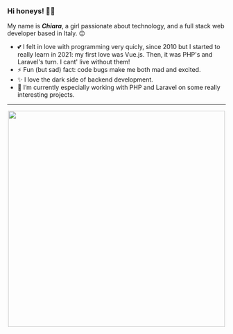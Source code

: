 ### Hi honeys! 👋🏻 
My name is <em><strong>Chiara</em></strong>, a girl passionate about technology, and a full stack web developer based in Italy. 🙃 

- 💕 I felt in love with programming very quicly, since 2010 but I started to really learn in 2021: my first love was Vue.js. Then, it was PHP's and Laravel's turn. I cant' live without them!
- ⚡ Fun (but sad) fact: code bugs make me both mad and excited. 
- ✨ I love the dark side of backend development.
- 🌱 I’m currently especially working with PHP and Laravel on some really interesting projects.

<hr> 
<p align="center">
<img src="https://res.cloudinary.com/practicaldev/image/fetch/s--2bZIjPGC--/c_limit%2Cf_auto%2Cfl_progressive%2Cq_66%2Cw_880/https://dev-to-uploads.s3.amazonaws.com/i/d4tvukbt5mra37cvwklk.gif" width=500px> 

<!--  <hr> 
 
![Your Repository's Stats](https://github-readme-stats.vercel.app/api?username=chiaraxs&show_icons=true)
![Your Repository's Stats](https://github-readme-stats.vercel.app/api/top-langs/?username=chiaraxs&theme=blue-green) -->
  
  
<!--
**chiaraxs/chiaraxs** is a ✨ _special_ ✨ repository because its `README.md` (this file) appears on your GitHub profile.

Here are some ideas to get you started:

- 🔭 I’m currently working on ...
- 🌱 I’m currently learning ...
- 👯 I’m looking to collaborate on ...
- 🤔 I’m looking for help with ...
- 💬 Ask me about ...
- 📫 How to reach me: ...
- 😄 Pronouns: ...
- ⚡ Fun fact: ...
-->
